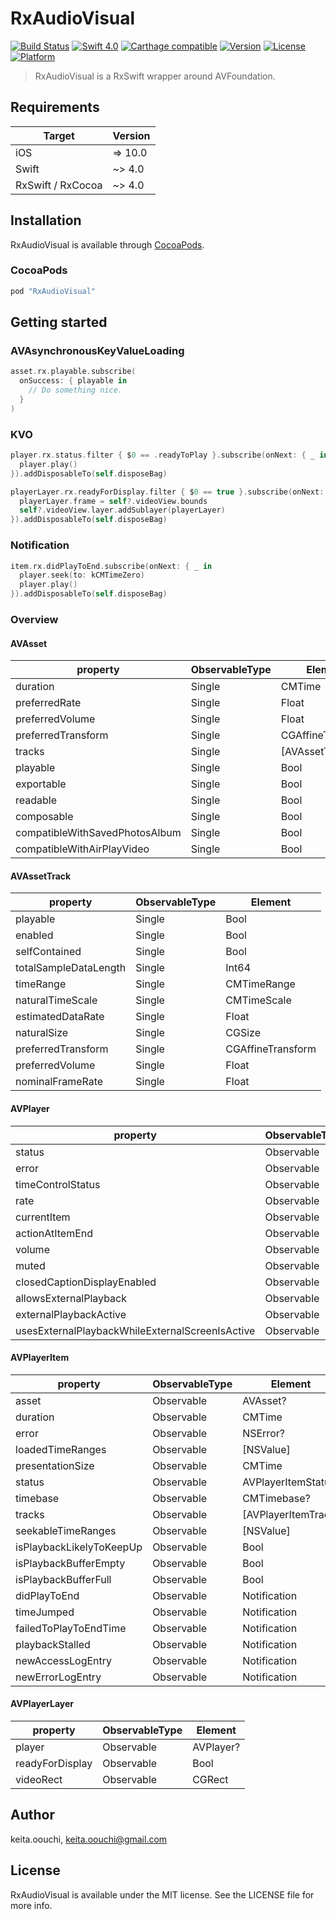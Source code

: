 # RxAudioVisual

[![Build Status](https://www.bitrise.io/app/29c26b2d77b1b3d3/status.svg?token=IGg7cYfCkRh7tXP5_1igJQ&branch=master)](https://www.bitrise.io/app/29c26b2d77b1b3d3)
[![Swift 4.0](https://img.shields.io/badge/Swift-4.0-orange.svg?style=flat)](https://swift.org/)
[![Carthage compatible](https://img.shields.io/badge/Carthage-compatible-4BC51D.svg?style=flat)](https://github.com/Carthage/Carthage)
[![Version](https://img.shields.io/cocoapods/v/RxAudioVisual.svg?style=flat)](http://cocoapods.org/pods/RxAudioVisual)
[![License](https://img.shields.io/cocoapods/l/RxAudioVisual.svg?style=flat)](http://cocoapods.org/pods/RxAudioVisual)
[![Platform](https://img.shields.io/cocoapods/p/FluxxKit.svg?style=flat)](http://cocoapods.org/pods/FluxxKit)

> RxAudioVisual is a RxSwift wrapper around AVFoundation.

## Requirements

| Target            | Version |
|-------------------|---------|
| iOS               |  => 10.0 |
| Swift             |  ~> 4.0 |
| RxSwift / RxCocoa |  ~> 4.0 |

## Installation

RxAudioVisual is available through [CocoaPods](http://cocoapods.org).

### CocoaPods

```ruby
pod "RxAudioVisual"
```

## Getting started

### AVAsynchronousKeyValueLoading

```swift
asset.rx.playable.subscribe(
  onSuccess: { playable in
    // Do something nice.
  }
)
```

### KVO

```swift
player.rx.status.filter { $0 == .readyToPlay }.subscribe(onNext: { _ in
  player.play()
}).addDisposableTo(self.disposeBag)
```

```swift
playerLayer.rx.readyForDisplay.filter { $0 == true }.subscribe(onNext: { [weak self] _ in
  playerLayer.frame = self?.videoView.bounds
  self?.videoView.layer.addSublayer(playerLayer)
}).addDisposableTo(self.disposeBag)
```

### Notification

```swift
item.rx.didPlayToEnd.subscribe(onNext: { _ in
  player.seek(to: kCMTimeZero)
  player.play()
}).addDisposableTo(self.disposeBag)
```

### Overview

#### AVAsset

| property                                        | ObservableType | Element                   |
|-------------------------------------------------|----------------|---------------------------|
| duration                                        | Single         | CMTime                    |
| preferredRate                                   | Single         | Float                     |
| preferredVolume                                 | Single         | Float                     |
| preferredTransform                              | Single         | CGAffineTransform         |
| tracks                                          | Single         | [AVAssetTrack]            |
| playable                                        | Single         | Bool                      |
| exportable                                      | Single         | Bool                      |
| readable                                        | Single         | Bool                      |
| composable                                      | Single         | Bool                      |
| compatibleWithSavedPhotosAlbum                  | Single         | Bool                      |
| compatibleWithAirPlayVideo                      | Single         | Bool                      |

#### AVAssetTrack

| property                                        | ObservableType | Element                   |
|-------------------------------------------------|----------------|---------------------------|
| playable                                        | Single         | Bool                      |
| enabled                                         | Single         | Bool                      |
| selfContained                                   | Single         | Bool                      |
| totalSampleDataLength                           | Single         | Int64                     |
| timeRange                                       | Single         | CMTimeRange               |
| naturalTimeScale                                | Single         | CMTimeScale               |
| estimatedDataRate                               | Single         | Float                     |
| naturalSize                                     | Single         | CGSize                    |
| preferredTransform                              | Single         | CGAffineTransform         |
| preferredVolume                                 | Single         | Float                     |
| nominalFrameRate                                | Single         | Float                     |

#### AVPlayer

| property                                        | ObservableType | Element                   |
|-------------------------------------------------|----------------|---------------------------|
| status                                          | Observable     | AVPlayerStatus            |
| error                                           | Observable     | NSError?                  |
| timeControlStatus                               | Observable     | AVPlayerTimeControlStatus |
| rate                                            | Observable     | Float                     |
| currentItem                                     | Observable     | AVPlayerItem?             |
| actionAtItemEnd                                 | Observable     | AVPlayerActionAtItemEnd   |
| volume                                          | Observable     | Float                     |
| muted                                           | Observable     | Bool                      |
| closedCaptionDisplayEnabled                     | Observable     | Bool                      |
| allowsExternalPlayback                          | Observable     | Bool                      |
| externalPlaybackActive                          | Observable     | Bool                      |
| usesExternalPlaybackWhileExternalScreenIsActive | Observable     | Bool                      |

#### AVPlayerItem

| property                                        | ObservableType | Element                   |
|-------------------------------------------------|----------------|---------------------------|
| asset                                           | Observable     | AVAsset?                  |
| duration                                        | Observable     | CMTime                    |
| error                                           | Observable     | NSError?                  |
| loadedTimeRanges                                | Observable     | [NSValue]                 |
| presentationSize                                | Observable     | CMTime                    |
| status                                          | Observable     | AVPlayerItemStatus        |
| timebase                                        | Observable     | CMTimebase?               |
| tracks                                          | Observable     | [AVPlayerItemTrack]       |
| seekableTimeRanges                              | Observable     | [NSValue]                 |
| isPlaybackLikelyToKeepUp                        | Observable     | Bool                      |
| isPlaybackBufferEmpty                           | Observable     | Bool                      |
| isPlaybackBufferFull                            | Observable     | Bool                      |
| didPlayToEnd                                    | Observable     | Notification              |
| timeJumped                                      | Observable     | Notification              |
| failedToPlayToEndTime                           | Observable     | Notification              |
| playbackStalled                                 | Observable     | Notification              |
| newAccessLogEntry                               | Observable     | Notification              |
| newErrorLogEntry                                | Observable     | Notification              |

#### AVPlayerLayer

| property                                        | ObservableType | Element                   |
|-------------------------------------------------|----------------|---------------------------|
| player                                          | Observable     | AVPlayer?                 |
| readyForDisplay                                 | Observable     | Bool                      |
| videoRect                                       | Observable     | CGRect                    |

## Author

keita.oouchi, keita.oouchi@gmail.com

## License

RxAudioVisual is available under the MIT license. See the LICENSE file for more info.
